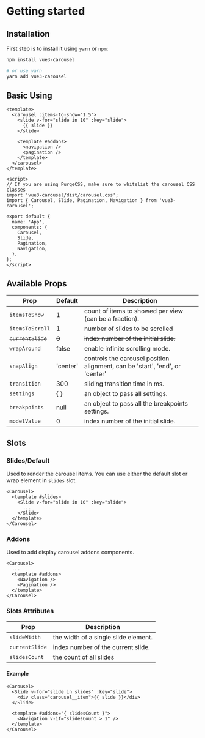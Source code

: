 # Getting started

## Installation

First step is to install it using `yarn` or `npm`:

```bash
npm install vue3-carousel

# or use yarn
yarn add vue3-carousel
```

## Basic Using

```vue
<template>
  <carousel :items-to-show="1.5">
    <slide v-for="slide in 10" :key="slide">
      {{ slide }}
    </slide>

    <template #addons>
      <navigation />
      <pagination />
    </template>
  </carousel>
</template>

<script>
// If you are using PurgeCSS, make sure to whitelist the carousel CSS classes
import 'vue3-carousel/dist/carousel.css';
import { Carousel, Slide, Pagination, Navigation } from 'vue3-carousel';

export default {
  name: 'App',
  components: {
    Carousel,
    Slide,
    Pagination,
    Navigation,
  },
};
</script>
```

## Available Props

| Prop               | Default  | Description                                                                     |
| ------------------ | -------- | ------------------------------------------------------------------------------- |
| `itemsToShow`      | 1        | count of items to showed per view (can be a fraction).                          |
| `itemsToScroll`    | 1        | number of slides to be scrolled                                                 |
| ~~`currentSlide`~~ | ~~0~~    | ~~index number of the initial slide.~~ <Badge text="Deprecated" type="danger"/> |
| `wrapAround`       | false    | enable infinite scrolling mode.                                                 |
| `snapAlign`        | 'center' | controls the carousel position alignment, can be 'start', 'end', or 'center'    |
| `transition`       | 300      | sliding transition time in ms.                                                  |
| `settings`         | { }      | an object to pass all settings.                                                 |
| `breakpoints`      | null     | an object to pass all the breakpoints settings.                                 |
| `modelValue`       | 0        | index number of the initial slide. <Badge text="0.1.20"/>                       |


## Slots

### Slides/Default
Used to render the carousel items. You can use either the default slot or wrap element in `slides` slot.

```vue
<Carousel>
  <template #slides>
    <Slide v-for="slide in 10" :key="slide">
      ...
    </Slide>
  </template>
</Carousel>
```
### Addons
Used to add display carousel addons components.

```vue
<Carousel>
  ...
  <template #addons>
    <Navigation />
    <Pagination />
  </template>
</Carousel>
```

### Slots Attributes

| Prop           | Description                          |
| -------------- | ------------------------------------ |
| `slideWidth`   | the width of a single slide element. |
| `currentSlide` | index number of the current slide.   |
| `slidesCount`  | the count of all slides              |


#### Example

```vue {6,7,8}
<Carousel>
  <Slide v-for="slide in slides" :key="slide">
    <div class="carousel__item">{{ slide }}</div>
  </Slide>

  <template #addons="{ slidesCount }">
    <Navigation v-if="slidesCount > 1" />
  </template>
</Carousel>
```

<script>
import Badge from './.vitepress/components/Badge.vue';

export default {
  components: {
   Badge,
  }
}
</script>